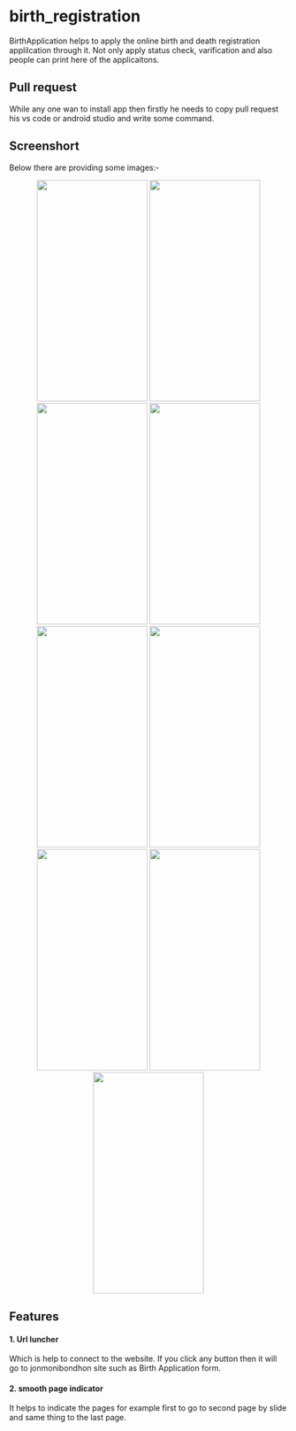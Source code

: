 # birth_registration

BirthApplication helps to apply the online birth and death registration applilcation through it. Not only apply status check, varification and also people can print here of the applicaitons.

## Pull request

While any one wan to install app then firstly he needs to copy pull request his vs code or android studio and write some command.

## Screenshort

Below there are providing some images:-

<p align = "center">
<img src="https://github.com/user-attachments/assets/6f637924-2521-43cd-86d4-73417eedb904" width="200" height="400" />
<img src="https://github.com/user-attachments/assets/add5b5d4-2ad6-4381-84c5-8cc2c292524b" width ="200" height="400"/>
<img src="https://github.com/user-attachments/assets/4ffc9093-8407-45c4-a4df-81678ae0e478" width ="200" height="400"/>
<img src="https://github.com/user-attachments/assets/f2bce31c-cee7-44cd-872f-74e738ed92c2" width ="200" height="400"/>
<img src="https://github.com/user-attachments/assets/de48615b-73aa-4462-b753-4fb65751d6c4" width ="200" height="400"/>
<img src="https://github.com/user-attachments/assets/81d98acd-fa71-4d4e-9bab-0104fc1c38f8" width ="200" height="400"/>
<img src="https://github.com/user-attachments/assets/1ff3988a-dfb2-44cd-972c-38d8ec0bb9ae" width ="200" height="400"/>
<img src="https://github.com/user-attachments/assets/807bcf48-5645-4b5d-a07c-a3d75de2212d" width ="200" height="400"/>
<img src="https://github.com/user-attachments/assets/5aefe2d2-d5a1-40a7-aa5b-b5d14abf8463" width ="200" height="400"/>
</p>

## Features

 #### 1. Url luncher
 Which is help to connect to the website. If you click any button then it will go to jonmonibondhon site such as Birth Application form.
 #### 2. smooth page indicator
 It helps to indicate the pages for example first to go to second page by slide and same thing to the last page.
 

